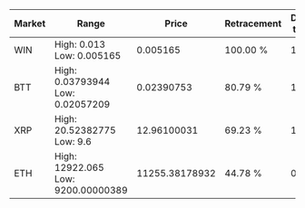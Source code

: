 | Market | Range | Price| Retracement | Doubles to 50% |
| --- | --- | --- | --- | --- |
| WIN | High: 0.013<br />Low: 0.005165 | 0.005165 | 100.00 % | 1.76 |
| BTT | High: 0.03793944<br />Low: 0.02057209 | 0.02390753 | 80.79 % | 1.22 |
| XRP | High: 20.52382775<br />Low: 9.6 | 12.96100031 | 69.23 % | 1.16 |
| ETH | High: 12922.065<br />Low: 9200.00000389 | 11255.38178932 | 44.78 % | 0.00 |
